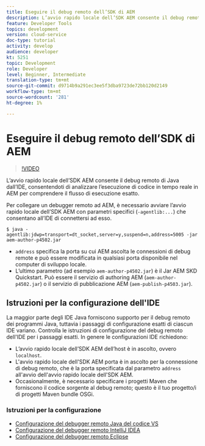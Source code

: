 ```yaml
---
title: Eseguire il debug remoto dell’SDK di AEM
description: L’avvio rapido locale dell’SDK AEM consente il debug remoto di Java dall’IDE, consentendoti di analizzare l’esecuzione di codice in tempo reale in AEM per comprendere il flusso di esecuzione esatto.
feature: Developer Tools
topics: development
version: cloud-service
doc-type: tutorial
activity: develop
audience: developer
kt: 5251
topic: Development
role: Developer
level: Beginner, Intermediate
translation-type: tm+mt
source-git-commit: d9714b9a291ec3ee5f3dba9723de72bb120d2149
workflow-type: tm+mt
source-wordcount: '281'
ht-degree: 1%

---
```



# Eseguire il debug remoto dell’SDK di AEM

>[!VIDEO](https://video.tv.adobe.com/v/34338/?quality=12&learn=on)

L’avvio rapido locale dell’SDK AEM consente il debug remoto di Java dall’IDE, consentendoti di analizzare l’esecuzione di codice in tempo reale in AEM per comprendere il flusso di esecuzione esatto.

Per collegare un debugger remoto ad AEM, è necessario avviare l’avvio rapido locale dell’SDK AEM con parametri specifici (`-agentlib:...`) che consentano all’IDE di connettersi ad esso.

```
$ java -agentlib:jdwp=transport=dt_socket,server=y,suspend=n,address=5005 -jar aem-author-p4502.jar   
```

+ `address` specifica la porta su cui AEM ascolta le connessioni di debug remote e può essere modificata in qualsiasi porta disponibile nel computer di sviluppo locale.
+ L’ultimo parametro (ad esempio `aem-author-p4502.jar`) è il Jar AEM SKD Quickstart. Può essere il servizio di authoring AEM (`aem-author-p4502.jar`) o il servizio di pubblicazione AEM (`aem-publish-p4503.jar`).

## Istruzioni per la configurazione dell&#39;IDE

La maggior parte degli IDE Java forniscono supporto per il debug remoto dei programmi Java, tuttavia i passaggi di configurazione esatti di ciascun IDE variano. Controlla le istruzioni di configurazione del debug remoto dell&#39;IDE per i passaggi esatti. In genere le configurazioni IDE richiedono:

+ L’avvio rapido locale dell’SDK AEM dell’host è in ascolto, ovvero `localhost`.
+ L&#39;avvio rapido locale dell&#39;SDK AEM porta è in ascolto per la connessione di debug remoto, che è la porta specificata dal parametro `address` all&#39;avvio dell&#39;avvio rapido locale dell&#39;SDK AEM.
+ Occasionalmente, è necessario specificare i progetti Maven che forniscono il codice sorgente al debug remoto; questo è il tuo progetto/i di progetti Maven bundle OSGi.

### Istruzioni per la configurazione

+ [Configurazione del debugger remoto Java del codice VS](https://code.visualstudio.com/docs/java/java-debugging)
+ [Configurazione del debugger remoto IntelliJ IDEA](https://www.jetbrains.com/help/idea/run-debug-configuration-remote-debug.html)
+ [Configurazione del debugger remoto Eclipse](https://javapapers.com/core-java/java-remote-debug-with-eclipse/)
